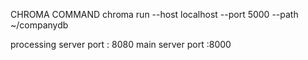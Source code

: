 CHROMA COMMAND
chroma run --host localhost --port 5000 --path ~/companydb

processing server port : 8080
main server port :8000
